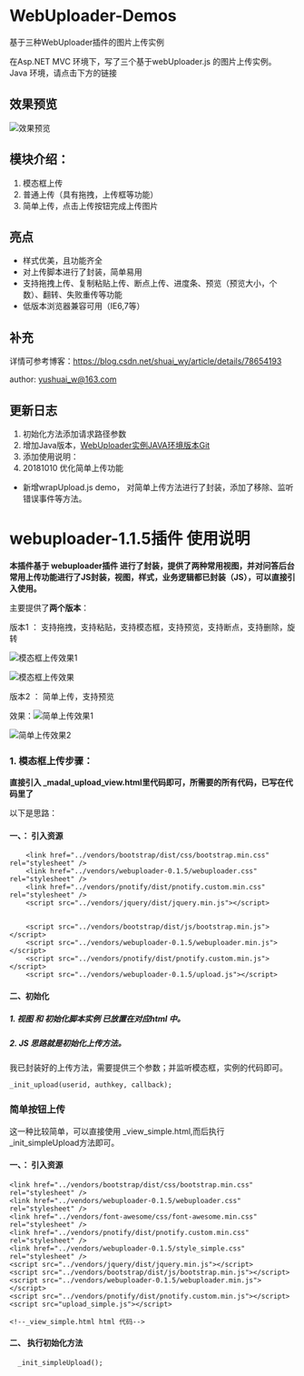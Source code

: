 # WebUploader-Demos
基于三种WebUploader插件的图片上传实例

在Asp.NET MVC 环境下，写了三个基于webUploader.js 的图片上传实例。
Java 环境，请点击下方的链接

## 效果预览
![效果预览](http://img11.soufunimg.com/ask/2018_07/12/M01/0E/2A/ChCE4ltHFbaIaFKCAAFnMaf4eWgABDr8AEBpQEAAWdJ294.png)

## 模块介绍：
1. 模态框上传
2. 普通上传（具有拖拽，上传框等功能）
3. 简单上传，点击上传按钮完成上传图片

## 亮点
- 样式优美，且功能齐全
- 对上传脚本进行了封装，简单易用
- 支持拖拽上传、复制粘贴上传、断点上传、进度条、预览（预览大小，个数）、翻转、失败重传等功能
- 低版本浏览器兼容可用（IE6,7等）

## 补充
详情可参考博客：https://blog.csdn.net/shuai_wy/article/details/78654193

author: yushuai_w@163.com

## 更新日志
 
1. 初始化方法添加请求路径参数
2. 增加Java版本，[WebUploader实例JAVA环境版本Git](https://github.com/wangyushuai/demo_ssm.git)
3. 添加使用说明：
4. 20181010 优化简单上传功能
- 新增wrapUpload.js demo， 对简单上传方法进行了封装，添加了移除、监听错误事件等方法。

# webuploader-1.1.5插件 使用说明

**本插件基于 webuploader插件 进行了封装，提供了两种常用视图，并对问答后台常用上传功能进行了JS封装，视图，样式，业务逻辑都已封装（JS），可以直接引入使用。**

主要提供了**两个版本**：

版本1 ： 支持拖拽，支持粘贴，支持模态框，支持预览，支持断点，支持删除，旋转

![模态框上传效果1](http://img11.soufunimg.com/album/2017_11/28/M18/16/1C/ChCE4Foc1AeIa-iUAACWqvpATlYAA4KEQOREVgAAJbC643.png)

![模态框上传效果](http://img11.soufunimg.com/album/2017_11/28/M20/16/1C/ChCE4loc1DuIJq-CAACmGnkrJm0AA4KPABWi04AAKYy250.png)

版本2 ： 简单上传，支持预览


效果：![简单上传效果1](http://img11.soufunimg.com/album/2017_11/28/M21/16/1C/ChCE4Foc0xqIL3S3AAEdLaQloD8AA4KHgJYOZAAAR1F951.png)

![简单上传效果2](http://img11.soufunimg.com/album/2017_11/28/M0C/16/1C/ChCE4Foc07CIfPNSAAEVcitF44YAA4KKQJ4qasAARWK285.png)


### 1. 模态框上传步骤：

**直接引入 _madal_upload_view.html里代码即可，所需要的所有代码，已写在代码里了**

以下是思路：

#### 一、： 引入资源

  
```
    <link href="../vendors/bootstrap/dist/css/bootstrap.min.css" rel="stylesheet" />
    <link href="../vendors/webuploader-0.1.5/webuploader.css" rel="stylesheet" />
    <link href="../vendors/pnotify/dist/pnotify.custom.min.css" rel="stylesheet" />
    <script src="../vendors/jquery/dist/jquery.min.js"></script>
    
    
    <script src="../vendors/bootstrap/dist/js/bootstrap.min.js"></script>
    <script src="../vendors/webuploader-0.1.5/webuploader.min.js"></script>
    <script src="../vendors/pnotify/dist/pnotify.custom.min.js"></script>
    <script src="../vendors/webuploader-0.1.5/upload.js"></script>
```

#### 二、初始化

##### 1. 视图 和 初始化脚本实例 已放置在对应html 中。

##### 2. JS 思路就是初始化上传方法。

我已封装好的上传方法，需要提供三个参数；并监听模态框，实例的代码即可。


```
_init_upload(userid, authkey, callback);

```

### 简单按钮上传

这一种比较简单，可以直接使用 _view_simple.html,而后执行      _init_simpleUpload方法即可。

#### 一、： 引入资源

```
<link href="../vendors/bootstrap/dist/css/bootstrap.min.css" rel="stylesheet" />
<link href="../vendors/webuploader-0.1.5/webuploader.css" rel="stylesheet" />
<link href="../vendors/font-awesome/css/font-awesome.min.css" rel="stylesheet" />
<link href="../vendors/pnotify/dist/pnotify.custom.min.css" rel="stylesheet" />
<link href="../vendors/webuploader-0.1.5/style_simple.css" rel="stylesheet" />
<script src="../vendors/jquery/dist/jquery.min.js"></script>
<script src="../vendors/bootstrap/dist/js/bootstrap.min.js"></script>
<script src="../vendors/webuploader-0.1.5/webuploader.min.js"></script>
<script src="../vendors/pnotify/dist/pnotify.custom.min.js"></script>
<script src="upload_simple.js"></script>

<!--_view_simple.html html 代码-->
```
####  二、 执行初始化方法


```
  _init_simpleUpload();
  
```




